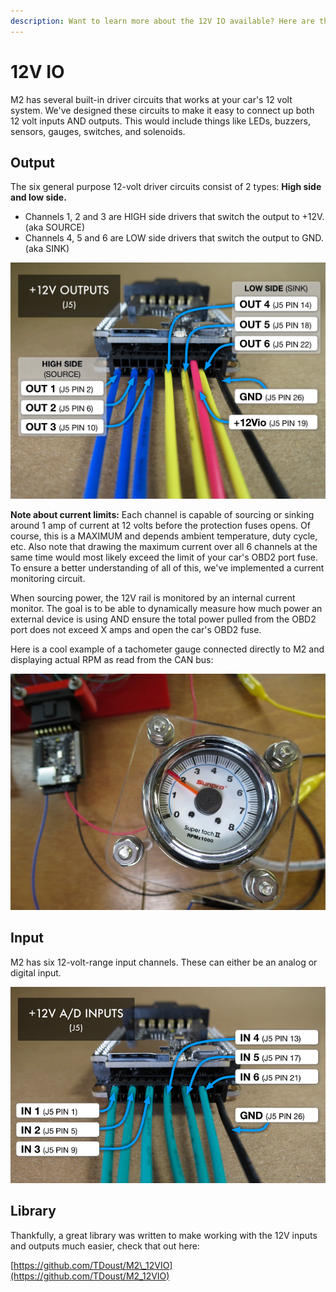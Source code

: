 ```yaml
---
description: Want to learn more about the 12V IO available? Here are the ins and outs...
---
```


# 12V IO

M2 has several built-in driver circuits that works at your car's 12 volt system. We've designed these circuits to make it easy to connect up both 12 volt inputs AND outputs. This would include things like LEDs, buzzers, sensors, gauges, switches, and solenoids.

## Output

The six general purpose 12-volt driver circuits consist of 2 types: **High side and low side.**

* Channels 1, 2 and 3 are HIGH side drivers that switch the output to +12V. \(aka SOURCE\)
* Channels 4, 5 and 6 are LOW side drivers that switch the output to GND. \(aka SINK\)

![](../../.gitbook/assets/output_pins.png)

**Note about current limits:** Each channel is capable of sourcing or sinking around 1 amp of current at 12 volts before the protection fuses opens. Of course, this is a MAXIMUM and depends ambient temperature, duty cycle, etc. Also note that drawing the maximum current over all 6 channels at the same time would most likely exceed the limit of your car's OBD2 port fuse. To ensure a better understanding of all of this, we've implemented a current monitoring circuit.

When sourcing power, the 12V rail is monitored by an internal current monitor. The goal is to be able to dynamically measure how much power an external device is using AND ensure the total power pulled from the OBD2 port does not exceed X amps and open the car's OBD2 fuse.

Here is a cool example of a tachometer gauge connected directly to M2 and displaying actual RPM as read from the CAN bus:

![](../../.gitbook/assets/img_6519.JPG)

## Input

M2 has six 12-volt-range input channels. These can either be an analog or digital input.

![](../../.gitbook/assets/input_pins.png)

## Library

Thankfully, a great library was written to make working with the 12V inputs and outputs much easier, check that out here:

[https://github.com/TDoust/M2\_12VIO](https://github.com/TDoust/M2_12VIO)

